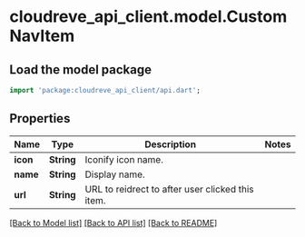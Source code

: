 # cloudreve_api_client.model.CustomNavItem

## Load the model package
```dart
import 'package:cloudreve_api_client/api.dart';
```

## Properties
Name | Type | Description | Notes
------------ | ------------- | ------------- | -------------
**icon** | **String** | Iconify icon name. | 
**name** | **String** | Display name. | 
**url** | **String** | URL to reidrect to after user clicked this item. | 

[[Back to Model list]](../README.md#documentation-for-models) [[Back to API list]](../README.md#documentation-for-api-endpoints) [[Back to README]](../README.md)


